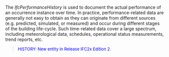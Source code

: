 The _IfcPerformanceHistory_ is used to document the actual performance of an occurrence instance over time. In practice, performance-related data are generally not easy to obtain as they can originate from different sources (e.g. predicted, simulated, or measured) and occur during different stages of the building life-cycle. Such time-related data cover a large spectrum, including meteorological data, schedules, operational status measurements, trend reports, etc.

> <font color="#0000FF" size="-1">HISTORY: New entity in Release IFC2x Edition 2.</font>
>